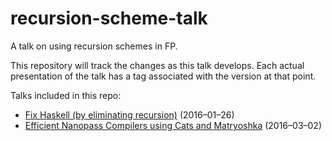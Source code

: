 # recursion-scheme-talk
A talk on using recursion schemes in FP.

This repository will track the changes as this talk develops. Each actual presentation of the talk has a tag associated with the version at that point.

Talks included in this repo:

- [Fix Haskell (by eliminating recursion)](recursion-scheme-talk.org) (2016–01–26)
- [Efficient Nanopass Compilers using Cats and Matryoshka](nanopass-compiler-talk.org) (2016–03–02)
